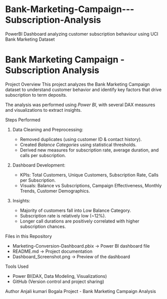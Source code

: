 # Bank-Marketing-Campaign---Subscription-Analysis
PowerBI Dashboard analyzing customer subscription behaviour using UCI Bank Marketing Dataset

# Bank Marketing Campaign - Subscription Analysis

Project Overview
This project analyzes the Bank Marketing Campaign dataset to understand customer behavior and identify key factors that drive subscription to term deposits.

The analysis was performed using *Power BI*, with several DAX measures and visualizations to extract insights.

Steps Performed
1. Data Cleaning and Preprocessing:
   - Removed duplicates (using customer ID & contact history).
   - Created *Balance Categories* using statistical thresholds.
   - Derived new measures for subscription rate, average duration, and calls per subscription.

2. Dashboard Development:
   - KPIs: Total Customers, Unique Customers, Subscription Rate, Calls per Subscription.
   - Visuals: Balance vs Subscriptions, Campaign Effectiveness, Monthly Trends, Customer Demographics.

3. Insights:
   - Majority of customers fall into Low Balance Category.
   - Subscription rate is relatively low (~12%).
   - Longer call durations are positively correlated with higher subscription chances.

Files in this Repository
- Marketing-Conversion-Dashboard.pbix → Power BI dashboard file  
- README.md → Project documentation  
- Dashboard_Screenshot.png → Preview of the dashboard  


 Tools Used
- Power BI(DAX, Data Modeling, Visualizations)  
- GitHub (Version control and project sharing)  


Author
Anjali kumari  Bogala 
Project - Bank Marketing Campaign Analysis
